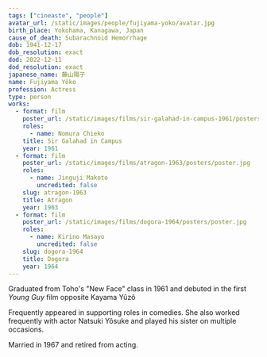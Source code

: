 ```yaml
---
tags: ["cineaste", "people"]
avatar_url: /static/images/people/fujiyama-yoko/avatar.jpg
birth_place: Yokohama, Kanagawa, Japan
cause_of_death: Subarachnoid Hemorrhage
dob: 1941-12-17
dob_resolution: exact
dod: 2022-12-11
dod_resolution: exact
japanese_name: 藤山陽子
name: Fujiyama Yôko
profession: Actress
type: person
works:
  - format: film
    poster_url: /static/images/films/sir-galahad-in-campus-1961/posters/poster.jpg
    roles:
      - name: Nomura Chieko
    title: Sir Galahad in Campus
    year: 1961
  - format: film
    poster_url: /static/images/films/atragon-1963/posters/poster.jpg
    roles:
      - name: Jinguji Makoto
        uncredited: false
    slug: atragon-1963
    title: Atragon
    year: 1963
  - format: film
    poster_url: /static/images/films/dogora-1964/posters/poster.jpg
    roles:
      - name: Kirino Masayo
        uncredited: false
    slug: dogora-1964
    title: Dogora
    year: 1964
---
```


Graduated from Toho's "New Face" class in 1961 and debuted in the first <i>Young
Guy</i> film opposite Kayama Yûzô

Frequently appeared in supporting roles in comedies. She also worked frequently
with actor Natsuki Yôsuke and played his sister on multiple occasions.

Married in 1967 and retired from acting.
